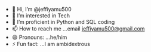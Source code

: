 - 👋 Hi, I’m @jeffiyamu500
- 👀 I’m interested in Tech
- 🌱 I’m proficient in Python and SQL coding
- 📫 How to reach me ...email jeffiyamu500@gmail.com
- 😄 Pronouns: ...he/him
- ⚡ Fun fact: ...I am ambidextrous

<!---
jeffiyamu500/jeffiyamu500 is a ✨ special ✨ repository because its `README.md` (this file) appears on your GitHub profile.
You can click the Preview link to take a look at your changes.
--->
